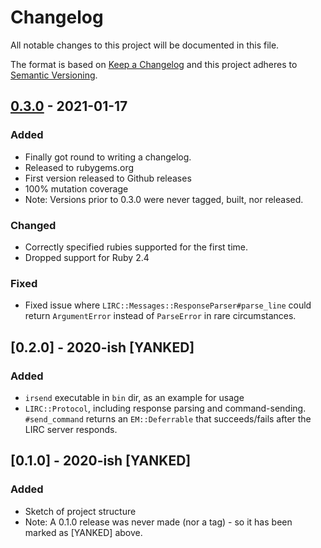 # Changelog
All notable changes to this project will be documented in this file.

The format is based on [Keep a Changelog](https://keepachangelog.com/en/1.0.0/)
and this project adheres to [Semantic Versioning](https://semver.org/spec/v2.0.0.html).

## [0.3.0] - 2021-01-17

### Added
- Finally got round to writing a changelog.
- Released to rubygems.org
- First version released to Github releases
- 100% mutation coverage
- Note: Versions prior to 0.3.0 were never tagged, built, nor released.

### Changed
- Correctly specified rubies supported for the first time.
- Dropped support for Ruby 2.4

### Fixed
- Fixed issue where `LIRC::Messages::ResponseParser#parse_line` could return
  `ArgumentError` instead of `ParseError` in rare circumstances.


## [0.2.0] - 2020-ish [YANKED]

### Added

- `irsend` executable in `bin` dir, as an example for usage
- `LIRC::Protocol`, including response parsing and command-sending.
  `#send_command` returns an `EM::Deferrable` that succeeds/fails after the LIRC
  server responds.


## [0.1.0] - 2020-ish [YANKED]

### Added

- Sketch of project structure
- Note: A 0.1.0 release was never made (nor a tag) - so it has been marked as
  [YANKED] above.


[0.3.0]: https://github.com/telyn/ruby-lirc/releases/v0.3.0
